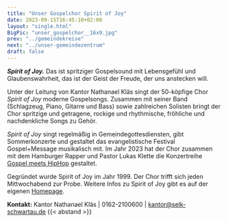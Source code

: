 ```yaml
---
title: "Unser Gospelchor Spirit of Joy"
date: 2023-09-15T16:45:10+02:00
layout: "single.html"
BigPic: "unser_gospelchor__16x9.jpg"
prev: "../gemeindekreise"
next: "../unser-gemeindezentrum"
draft: false
---
```


___Spirit of Joy.___ Das ist spritziger Gospelsound mit Lebensgefühl und
Glaubenswahrheit, das ist der Geist der Freude, der uns anstecken will.

Unter der Leitung von Kantor Nathanael Kläs singt der 50-köpfige Chor _Spirit
of Joy_ moderne Gospelsongs. Zusammen mit seiner Band (Schlagzeug, Piano,
Gitarre und Bass) sowie zahlreichen Solisten bringt der Chor spritzige und
getragene, rockige und rhythmische, fröhliche und nachdenkliche Songs zu Gehör.

_Spirit of Joy_ singt regelmäßig in Gemeindegottesdiensten, gibt Sommerkonzerte
und gestaltet das evangelistische Festival Gospel+Message musikalisch mit. Im
Jahr 2023 hat der Chor zusammen mit dem Hamburger Rapper und Pastor Lukas
Klette die Konzertreihe [Gospel meets
HipHop](http://gospel-meets-hiphop.jimdosite.com/) gestaltet.

Gegründet wurde Spirit of Joy im Jahr 1999. Der Chor trifft sich jeden
Mittwochabend zur Probe. Weitere Infos zu Spirit of Joy gibt es auf der eigenen
[Homepage](https://www.spiritofjoy-online.de/).

__Kontakt:__ Kantor Nathanael Kläs | 0162-2100600 | kantor@selk-schwartau.de
{{< abstand >}}
